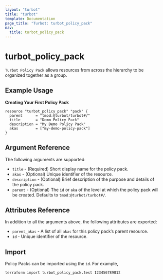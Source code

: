 ```yaml
---
layout: "turbot"
title: "turbot"
template: Documentation
page_title: "Turbot: turbot_policy_pack"
nav:
  title: turbot_policy_pack
---
```


# turbot\_policy\_pack

`Turbot Policy Pack` allows resources from across the hierarchy to be organized together as a group.

## Example Usage

**Creating Your First Policy Pack**

```hcl
resource "turbot_policy_pack" "pack" {
  parent      = "tmod:@turbot/turbot#/"
  title       = "Demo Policy Pack"
  description = "My Demo Policy Pack"
  akas        = ["my-demo-policy-pack"]
}
```

## Argument Reference

The following arguments are supported:

- `title` - (Required) Short display name for the policy pack.
- `akas` - (Optional) Unique identifier of the resource.
- `description` - (Optional) Brief description of the purpose and details of the policy pack.
- `parent` - (Optional) The `id` or `aka` of the level at which the policy pack will be created. Defaults to `tmod:@turbot/turbot#/`. 

## Attributes Reference

In addition to all the arguments above, the following attributes are exported:

- `parent_akas` - A list of all `akas` for this policy pack’s parent resource.
- `id` - Unique identifier of the resource.

## Import

Policy Packs can be imported using the `id`. For example,

```
terraform import turbot_policy_pack.test 123456789012
```
